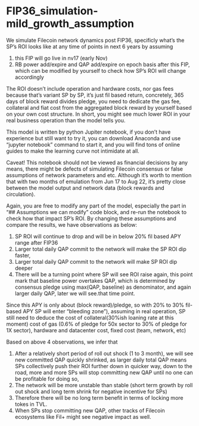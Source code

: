 # FIP36_simulation-mild_growth_assumption

We simulate Filecoin network dynamics post FIP36, specificly what’s the SP’s ROI looks like at any time of points in next 6 years by assuming
1. this FIP will go live in nv17 (early Nov)
2. RB power add/expire and QAP add/expire on epoch basis after this FIP, which can be modified by yourself to check how SP’s ROI will change accordingly

The ROI doesn’t include operation and hardware costs, nor gas fees because that’s variant SP by SP, it’s just fil based return, concretely, 365 days of block reward divides pledge, you need to dedicate the gas fee, collateral and fiat cost from the aggregated block reward by yourself based on your own cost structure. In short, you might see much lower ROI in your real business operation than the model tells you.

This model is written by python Jupiter notebook, if you don’t have experience but still want to try it, you can download Anaconda and use “jupyter notebook” command to start it, and you will find tons of online guides to make the learning curve not intimidate at all.

Caveat! This notebook should not be viewed as financial decisions by any means, there might be defects of simulating Filecoin consensus or false assumptions of network parameters and etc. Although it’s worth to mention that with two months of emulation from Jun 17 to Aug 22, it’s pretty close between the model output and network data (block rewards and circulation).

Again, you are free to modify any part of the model, especially the part in “## Assumptions we can modify” code block, and re-run the notebook to check how that impact SP’s ROI. By changing these assumptions and compare the results, we have observations as below:

1. SP ROI will continue to drop and will be in below 20% fil based APY range after FIP36
2. Larger total daily QAP commit to the network will make the SP ROI dip faster,
3. Larger total daily QAP commit to the network will make SP ROI dip deeper
4. There will be a turning point where SP will see ROI raise again, this point mark that baseline power overtakes QAP, which is determined by consensus pledge using max(QAP, baseline) as denominator, and again larger daily QAP, later we will see.that time point.

Since this APY is only about (block reward)/pledge, so with 20% to 30% fil-based APY SP will enter “bleeding zone”), assuming in real operation, SP still need to deduce the cost of collateral(30%ish loaning rate at this moment) cost of gas (0.6% of pledge for 50x sector to 30% of pledge for 1X sector), hardware and datacenter cost, fixed cost (team, network, etc)

Based on above 4 observations, we infer that
1. After a relatively short period of roll out shock (1 to 3 month), we will see new committed QAP quickly shrinked, as larger daily total QAP means SPs collectively push their ROI further down in quicker way, down to the road, more and more SPs will stop committing new QAP until no one can be profitable for doing so,
2. The network will be more unstable than stable (short term growth by roll out shock and long term shrink for negative incentive for SPs)
2. Therefore there will be no long term benefit in terms of locking more tokes in TVL.
3. When SPs stop committing new QAP, other tracks of Filecoin ecosystems like Fil+ might see negative impact as well.